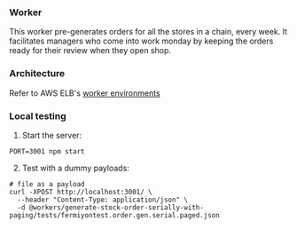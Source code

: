 ### Worker

This worker pre-generates orders for all the stores in a chain, every week. It facilitates managers who come into work monday by keeping the orders ready for their review when they open shop.

### Architecture

Refer to AWS ELB's [worker environments](http://docs.aws.amazon.com/elasticbeanstalk/latest/dg/using-features-managing-env-tiers.html)

### Local testing

1. Start the server:

  ```
  PORT=3001 npm start
  ```
2. Test with a dummy payloads:

  ```
  # file as a payload
  curl -XPOST http://localhost:3001/ \
    --header "Content-Type: application/json" \
    -d @workers/generate-stock-order-serially-with-paging/tests/fermiyontest.order.gen.serial.paged.json
  ```
